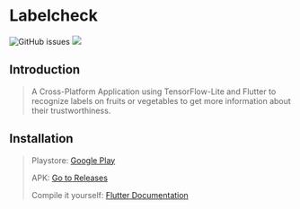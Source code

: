 # Labelcheck
![GitHub issues](https://img.shields.io/github/issues/phibr0/labelcheck) ![](https://tokei.rs/b1/github/phibr0/labelcheck)

## Introduction

> A Cross-Platform Application using TensorFlow-Lite and Flutter to recognize labels on fruits or vegetables to get more information about their trustworthiness.

## Installation

> Playstore: [Google Play]()
>
> APK: [Go to Releases](https://github.com/phibr0/labelcheck/releases)
>
> Compile it yourself: [Flutter Documentation](https://flutter.dev/docs/deployment/android#building-the-app-for-release)
